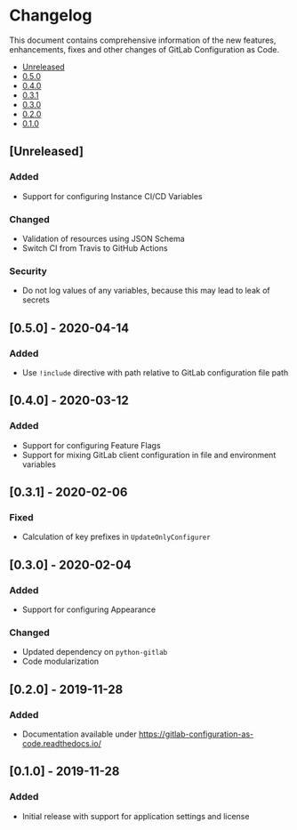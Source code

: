 # Changelog

This document contains comprehensive information of the new features, enhancements, 
fixes and other changes of GitLab Configuration as Code.

* [Unreleased](#unreleased)
* [0.5.0](#050)
* [0.4.0](#040)
* [0.3.1](#031)
* [0.3.0](#030)
* [0.2.0](#020)
* [0.1.0](#010)

## [Unreleased]

### Added

- Support for configuring Instance CI/CD Variables

### Changed

- Validation of resources using JSON Schema
- Switch CI from Travis to GitHub Actions

### Security

- Do not log values of any variables, because this may lead to leak of secrets

## [0.5.0] - 2020-04-14

### Added 

- Use `!include` directive with path relative to GitLab configuration file path

## [0.4.0] - 2020-03-12

### Added

- Support for configuring Feature Flags
- Support for mixing GitLab client configuration in file and environment variables

## [0.3.1] - 2020-02-06

### Fixed

- Calculation of key prefixes in `UpdateOnlyConfigurer`

## [0.3.0] - 2020-02-04 

### Added

- Support for configuring Appearance

### Changed

- Updated dependency on `python-gitlab`
- Code modularization

## [0.2.0] - 2019-11-28

### Added 

- Documentation available under https://gitlab-configuration-as-code.readthedocs.io/

## [0.1.0] - 2019-11-28

### Added 

- Initial release with support for application settings and license
